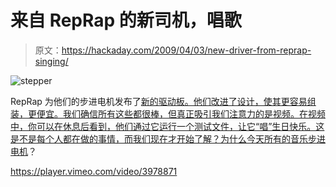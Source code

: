 # 来自 RepRap 的新司机，唱歌

> 原文：<https://hackaday.com/2009/04/03/new-driver-from-reprap-singing/>

![stepper](img/1ec904ec24ac1ba8f0f22bef3aa0e2d8.png "stepper")

RepRap 为他们的步进电机发布了[新的驱动板。他们改进了设计，使其更容易组装，更便宜。我们确信所有这些都很棒，但真正吸引我们注意力的是视频。在视频中，你可以在休息后看到，他们通过它运行一个测试文件，让它“唱”生日快乐。这是不是每个人都在做的事情，而我们现在才开始了解？为什么今天所有的](http://blog.reprap.org/2009/03/now-available-stepper-motor-driver-v23.html)[音乐步进电机](http://hackaday.com/2009/04/03/cnc-music-factory-still-alive/)？

<https://player.vimeo.com/video/3978871>

</div> </body> </html>
